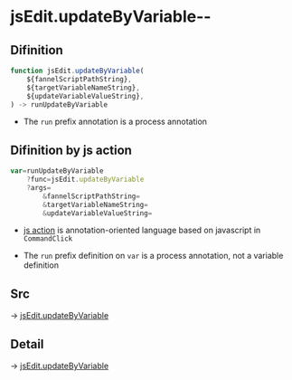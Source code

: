 # jsEdit.updateByVariable--

## Difinition

```js.js
function jsEdit.updateByVariable(
	${fannelScriptPathString},
	${targetVariableNameString},
	${updateVariableValueString},
) -> runUpdateByVariable
```

- The `run` prefix annotation is a process annotation


## Difinition by js action

```js.js
var=runUpdateByVariable
	?func=jsEdit.updateByVariable
	?args=
		&fannelScriptPathString=
		&targetVariableNameString=
		&updateVariableValueString=
```

- [js action](#) is annotation-oriented language based on javascript in `CommandClick`

- The `run` prefix definition on `var` is a process annotation, not a variable definition

## Src

-> [jsEdit.updateByVariable](https://github.com/puutaro/CommandClick/blob/master/app/src/main/java/com/puutaro/commandclick/fragment_lib/terminal_fragment/js_interface/edit/JsEdit.kt#L25)

## Detail

-> [jsEdit.updateByVariable](https://github.com/puutaro/CommandClick/blob/master/md/developer/js_interface/details/edit/JsEdit/updateByVariable.md)

